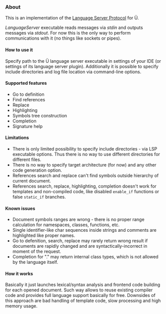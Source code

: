 ### About

This is an implementation of the [Language Server Protocol](https://en.wikipedia.org/wiki/Language_Server_Protocol) for Ü.

_LanguageServer_ executable reads messages via _stdin_ and outputs messages via _stdout_.
For now this is the only way to perform communications with it (no things like sockets or pipes).


#### How to use it

Specify path to the Ü language server executable in settings of your IDE (or settings of its language server plugin).
Additionally it is possible to specify include directories and log file location via command-line options.


#### Supported features
* Go to definition
* Find references
* Replace
* Highlighting
* Symbols tree construction
* Completion
* Signature help


#### Limitations
* There is only limited possibility to specify include directories - via LSP executable options. Thus there is no way to use different directories for different files.
* There is no way to specify target architecture (for now) and any other code generation option.
* References search and replace can't find symbols outside hierarchy of current document.
* References search, replace, highlighting, completion doesn't work for templates and non-compiled code, like disabled `enable_if` functions or false `static_if` branches.


#### Known issues
* Document symbols ranges are wrong - there is no proper range calculation for namespaces, classes, functions, etc.
* Single identifier-like char sequences inside strings and comments are highlighted like proper names.
* Go to defenition, search, replace may rarely return wrong result if documents are rapidly changed and are syntactically-incorrect in moment of the request.
* Completion for "." may return internal class types, which is not allowed by the language itself.


#### How it works

Basically it just launches lexical/syntax analysis and frontend code building for each opened document.
Such way allows to reuse existing compiler code and provides full language support basically for free.
Downsides of this approach are bad handling of template code, slow processing and high memory usage.
